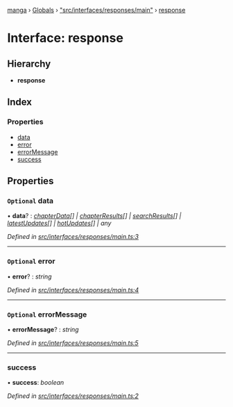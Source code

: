 [manga](../README.md) › [Globals](../globals.md) › ["src/interfaces/responses/main"](../modules/_src_interfaces_responses_main_.md) › [response](_src_interfaces_responses_main_.response.md)

# Interface: response

## Hierarchy

* **response**

## Index

### Properties

* [data](_src_interfaces_responses_main_.response.md#optional-data)
* [error](_src_interfaces_responses_main_.response.md#optional-error)
* [errorMessage](_src_interfaces_responses_main_.response.md#optional-errormessage)
* [success](_src_interfaces_responses_main_.response.md#success)

## Properties

### `Optional` data

• **data**? : *[chapterData](_src_interfaces_responses_main_.chapterdata.md)[] | [chapterResults](_src_interfaces_responses_main_.chapterresults.md)[] | [searchResults](_src_interfaces_responses_main_.searchresults.md)[] | [latestUpdates](_src_interfaces_responses_main_.latestupdates.md)[] | [hotUpdates](_src_interfaces_responses_main_.hotupdates.md)[] | any*

*Defined in [src/interfaces/responses/main.ts:3](https://github.com/tushar1210/manga-node/blob/fed3e48/src/interfaces/responses/main.ts#L3)*

___

### `Optional` error

• **error**? : *string*

*Defined in [src/interfaces/responses/main.ts:4](https://github.com/tushar1210/manga-node/blob/fed3e48/src/interfaces/responses/main.ts#L4)*

___

### `Optional` errorMessage

• **errorMessage**? : *string*

*Defined in [src/interfaces/responses/main.ts:5](https://github.com/tushar1210/manga-node/blob/fed3e48/src/interfaces/responses/main.ts#L5)*

___

###  success

• **success**: *boolean*

*Defined in [src/interfaces/responses/main.ts:2](https://github.com/tushar1210/manga-node/blob/fed3e48/src/interfaces/responses/main.ts#L2)*
